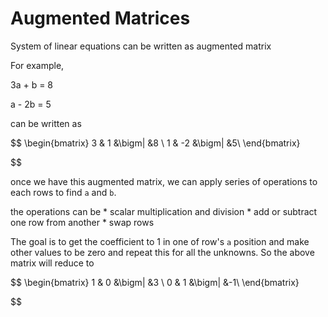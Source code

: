 # Augmented Matrices 

System of linear equations can be written as augmented matrix

For example,

3a + b = 8

a - 2b = 5

can be written as

$$
\begin{bmatrix}
3 & 1 &\bigm| &8 \\
1 & -2 &\bigm| &5\\
\end{bmatrix}

$$

once we have this augmented matrix, we can apply series of operations to each rows to find `a` and `b`.

the operations can be 
    * scalar multiplication and division
    * add or subtract one row from another
    * swap rows

The goal is to get the coefficient to 1 in one of row's `a` position and make other values to be zero and repeat this for all the unknowns. So the above matrix will reduce to


$$
\begin{bmatrix}
1 & 0 &\bigm| &3 \\
0 & 1 &\bigm| &-1\\
\end{bmatrix}

$$




